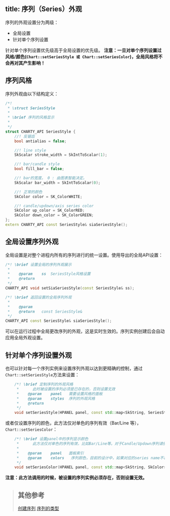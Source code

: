 title: 序列（Series）外观
---

序列的外观设置分为两级：
- 全局设置
- 针对单个序列设置

针对单个序列设置优先级高于全局设置的优先级。
**注意：一旦对单个序列设置过风格/颜色(`Chart::setSeriesStyle 或 Chart::setSeriesColor`)，全局风格将不会再对其产生影响！**

## 序列风格

序列外观由以下结构定义：
```cpp
/*!
 * \struct SeriesStyle
 *
 * \brief 序列的风格显示
 *
 */
struct CHARTY_API SeriesStyle {
    //! 反锯齿
    bool antialias = false;

    //! line style
    SkScalar stroke_width = SkIntToScalar(1);

    //! bar/candle style
    bool fill_bar = false;

    //! bar的宽度。 0 : 由图表智能决定。
    SkScalar bar_width = SkIntToScalar(0);

    //! 正常的颜色
    SkColor color = SK_ColorWHITE;

    //! candle/updown/axis series color
    SkColor up_color = SK_ColorRED;
    SkColor down_color = SK_ColorGREEN;
};
extern CHARTY_API const SeriesStyle& siaSeriesStyle();
```

## 全局设置序列外观

全局设置是对整个进程内所有的序列进行的统一设置。使用导出的全局API设置：
```cpp
/*! \brief 设置全局的序列外观展示
 *
 *    @param	ss	SeriesStyle风格设置
 *    @return
 */
CHARTY_API void setSiaSeriesStyle(const SeriesStyle& ss);

/*! \brief 返回设置的全局序列外观
 *
 *    @param
 *    @return	const SeriesStyle&
 */
CHARTY_API const SeriesStyle& siaSeriesStyle();
```
可以在运行过程中全局更改序列的外观，这是实时生效的。序列实例创建后会自动应用全局外观设置。

## 针对单个序列设置外观

也可以针对每一个序列实例来设置序列外观以达到更精确的控制，通过`Chart::setSeriesStyle`方法来设置：
```cpp
    /*! \brief 定制序列的外观风格
     *		此时被设置的序列必须是已存在的，否则设置无效
     *    @param	panel	需要设置风格的面板
     *    @param	styles	序列的外观风格
     *    @return
     */
    void setSeriesStyle(HPANEL panel, const std::map<SkString, SeriesStyle>& styles);
```

或者仅设置序列的颜色，此方法仅对单色的序列有效（Bar/Line 等），`Chart::setSeriesColor`：
```cpp
    /*! \brief 设置panel中的序列显示颜色
     *		此方法仅对单色的序列有效，比如Bar/Line等。对于Candle/Updown序列请使用setSeriesStyle设置
     *
     *    @param    panel   面板索引
     *    @param    colors   序列颜色，目前的设计中，如果对应的series name不存在，则设置无效
     */
    void setSeriesColor(HPANEL panel, const std::map<SkString, SkColor>& colors);
```


**注意：此方法调用的时候，被设置的序列实例必须存在，否则设置无效。**

> ## 其他参考
> [创建序列](panel-series.html)
> [序列的类型](series-candle.html)

